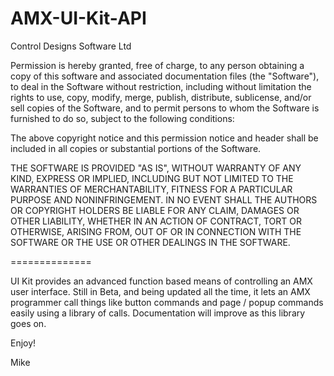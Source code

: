 AMX-UI-Kit-API
==============
Control Designs Software Ltd

Permission is hereby granted, free of charge, to any person obtaining a copy of this software and associated documentation files (the "Software"), to deal in the Software without restriction, including without limitation the rights to use, copy, modify, merge, publish, distribute, sublicense, and/or sell copies of the Software, and to permit persons to whom the Software is furnished to do so, subject to the following conditions:
                                                                          
The above copyright notice and this permission notice and header shall be included in all copies or substantial portions of the Software.
                                                                          
THE SOFTWARE IS PROVIDED "AS IS", WITHOUT WARRANTY OF ANY KIND, EXPRESS OR IMPLIED, INCLUDING BUT NOT LIMITED TO THE WARRANTIES OF MERCHANTABILITY, FITNESS FOR A PARTICULAR PURPOSE AND NONINFRINGEMENT. IN NO EVENT SHALL THE AUTHORS OR COPYRIGHT HOLDERS BE LIABLE FOR ANY CLAIM, DAMAGES OR OTHER LIABILITY, WHETHER IN AN ACTION OF CONTRACT, TORT OR OTHERWISE, ARISING FROM, OUT OF OR IN CONNECTION WITH THE SOFTWARE OR THE USE OR OTHER DEALINGS IN THE SOFTWARE.

==============

UI Kit provides an advanced function based means of controlling an AMX user interface. Still in Beta, and being updated all the time, it lets an AMX programmer call things like button commands and page / popup commands easily using a library of calls. Documentation will improve as this library goes on.

Enjoy!

Mike

